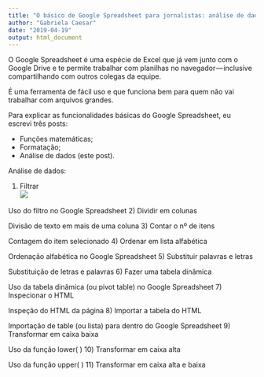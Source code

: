 ```yaml
---
title: "O básico de Google Spreadsheet para jornalistas: análise de dados"
author: "Gabriela Caesar"
date: "2019-04-19"
output: html_document
---
```



O Google Spreadsheet é uma espécie de Excel que já vem junto com o Google Drive e te permite trabalhar com planilhas no navegador — inclusive compartilhando com outros colegas da equipe.   

É uma ferramenta de fácil uso e que funciona bem para quem não vai trabalhar com arquivos grandes.   

Para explicar as funcionalidades básicas do Google Spreadsheet, eu escrevi três posts:   

* Funções matemáticas;   
* Formatação;   
* Análise de dados (este post).  

Análise de dados:  
1) Filtrar  
![](https://cdn-images-1.medium.com/max/1600/1*HvOK9rekYOGdtG1DRteVuQ.gif)

Uso do filtro no Google Spreadsheet
2) Dividir em colunas

Divisão de texto em mais de uma coluna
3) Contar o nº de itens

Contagem do item selecionado
4) Ordenar em lista alfabética

Ordenação alfabética no Google Spreadsheet
5) Substituir palavras e letras

Substituição de letras e palavras
6) Fazer uma tabela dinâmica

Uso da tabela dinâmica (ou pivot table) no Google Spreadsheet
7) Inspecionar o HTML

Inspeção do HTML da página
8) Importar a tabela do HTML

Importação de table (ou lista) para dentro do Google Spreadsheet
9) Transformar em caixa baixa

Uso da função lower( )
10) Transformar em caixa alta

Uso da função upper( )
11) Transformar em caixa alta e baixa
